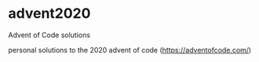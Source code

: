 # advent2020
Advent of Code solutions

personal solutions to the 2020 advent of code (https://adventofcode.com/)
